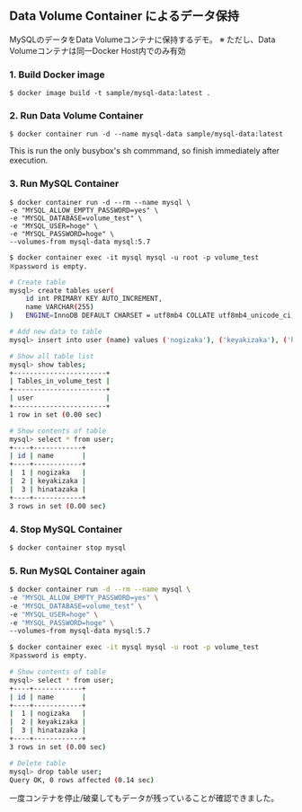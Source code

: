 ## Data Volume Container によるデータ保持

MySQLのデータをData Volumeコンテナに保持するデモ。
※ ただし、Data Volumeコンテナは同一Docker Host内でのみ有効

### 1. Build Docker image

```
$ docker image build -t sample/mysql-data:latest .
```

### 2. Run Data Volume Container

```
$ docker container run -d --name mysql-data sample/mysql-data:latest
```

This is run the only busybox's sh commmand, so finish immediately after execution.

### 3. Run MySQL Container

```
$ docker container run -d --rm --name mysql \
-e "MYSQL_ALLOW_EMPTY_PASSWORD=yes" \
-e "MYSQL_DATABASE=volume_test" \
-e "MYSQL_USER=hoge" \
-e "MYSQL_PASSWORD=hoge" \
--volumes-from mysql-data mysql:5.7

$ docker container exec -it mysql mysql -u root -p volume_test
※password is empty.
```


```sh
# Create table
mysql> create tables user(
    id int PRIMARY KEY AUTO_INCREMENT,
    name VARCHAR(255)
)   ENGINE=InnoDB DEFAULT CHARSET = utf8mb4 COLLATE utf8mb4_unicode_ci; 

# Add new data to table
mysql> insert into user (name) values ('nogizaka'), ('keyakizaka'), ('hinatazaka');

# Show all table list
mysql> show tables;
+-----------------------+
| Tables_in_volume_test |
+-----------------------+
| user                  |
+-----------------------+
1 row in set (0.00 sec)

# Show contents of table
mysql> select * from user;
+----+------------+
| id | name       |
+----+------------+
|  1 | nogizaka   |
|  2 | keyakizaka |
|  3 | hinatazaka |
+----+------------+
3 rows in set (0.00 sec)
```

### 4. Stop MySQL Container

```sh
$ docker container stop mysql
```

### 5. Run MySQL Container again

```sh
$ docker container run -d --rm --name mysql \
-e "MYSQL_ALLOW_EMPTY_PASSWORD=yes" \
-e "MYSQL_DATABASE=volume_test" \
-e "MYSQL_USER=hoge" \
-e "MYSQL_PASSWORD=hoge" \
--volumes-from mysql-data mysql:5.7

$ docker container exec -it mysql mysql -u root -p volume_test
※password is empty.
```

```sh
# Show contents of table
mysql> select * from user;
+----+------------+
| id | name       |
+----+------------+
|  1 | nogizaka   |
|  2 | keyakizaka |
|  3 | hinatazaka |
+----+------------+
3 rows in set (0.00 sec)

# Delete table
mysql> drop table user;
Query OK, 0 rows affected (0.14 sec)

```

一度コンテナを停止/破棄してもデータが残っていることが確認できました。